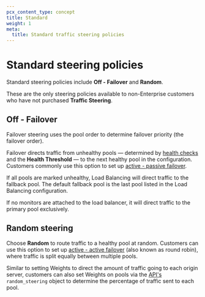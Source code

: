 ```yaml
---
pcx_content_type: concept
title: Standard
weight: 1
meta:
  title: Standard traffic steering policies
---
```


# Standard steering policies

Standard steering policies include **Off - Failover** and **Random**.

These are the only steering policies available to non-Enterprise customers who have not purchased **Traffic Steering**.

## Off - Failover

Failover steering uses the pool order to determine failover priority (the failover order).

Failover directs traffic from unhealthy pools — determined by [health checks](/load-balancing/understand-basics/monitors/) and the **Health Threshold** — to the next healthy pool in the configuration. Customers commonly use this option to set up [active - passive failover](/load-balancing/reference/common-configurations/#active---passive-failover).

If all pools are marked unhealthy, Load Balancing will direct traffic to the fallback pool. The default fallback pool is the last pool listed in the Load Balancing configuration.

If no monitors are attached to the load balancer, it will direct traffic to the primary pool exclusively.

## Random steering

Choose **Random** to route traffic to a healthy pool at random. Customers can use this option to set up [active - active failover](/load-balancing/reference/common-configurations/#active---active-failover) (also known as round robin), where traffic is split equally between multiple pools.

Similar to setting Weights to direct the amount of traffic going to each origin server, customers can also set Weights on pools via the [API's](https://api.cloudflare.com/#load-balancers-create-load-balancer) `random_steering` object to determine the percentage of traffic sent to each pool.
